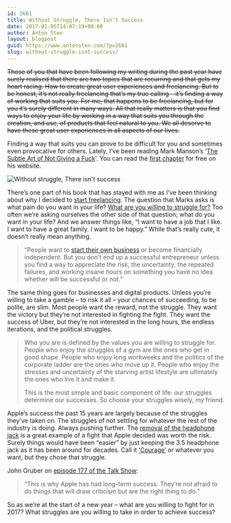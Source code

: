 ```yaml
---
id: 2661
title: Without Struggle, There Isn’t Success
date: 2017-01-05T14:07:19+00:00
author: Anton Sten
layout: blogpost
guid: https://www.antonsten.com/?p=2661
slug: without-struggle-isnt-success/
---
```

~~Those of you that have been following my writing during the past year have surely realised that there are two topics that are recurring and that gets my heart racing. How to create great user experiences and freelancing. But to be honest, it’s not really freelancing that’s my true calling &#8211; it’s finding a way of working that suits you. For me, that happens to be freelancing, but for you it’s surely different in many ways. All that really matters is that you find ways to enjoy your life by working in a way that suits you through the creation, and use, of products that feel natural to you. We all deserve to have these great user experiences in all aspects of our lives.~~

Finding a way that suits you can prove to be difficult for you and sometimes even provocative for others. Lately, I’ve been reading Mark Manson’s ‘<a href="https://www.amazon.com/Subtle-Art-Not-Giving-Counterintuitive/dp/0062457713/ref=as_li_ss_tl?ie=UTF8&#038;qid=1468352752&#038;sr=8-1-fkmr0&#038;keywords=subtle+art+of+not+giving+a+fuck&#038;linkCode=sl1&#038;tag=entsblo-20&#038;linkId=a81bfe2b59e0df18b29f6d08a6c2db00" target="_blank">The Subtle Art of Not Giving a Fuck</a>’. You can read the <a href="https://markmanson.net/not-giving-a-fuck" target="_blank">first chapter</a> for free on his website.

![Without struggle, There isn't success](../images/tim_optimized.png)

There’s one part of his book that has stayed with me as I’ve been thinking about why I decided to <a href="https://masteringfreelance.com" target="_blank">start freelancing</a>. The question that Marks asks is what pain do you want in your life? <a href="https://markmanson.net/question" target="_blank">What are you willing to struggle for?</a> Too often we’re asking ourselves the other side of that question; what do you want in your life? And we answer things like, “I want to have a job that I like. I want to have a great family. I want to be happy.” While that’s really cute, it doesn’t really mean anything.

> “People want to <a href="https://markmanson.net/33-things-every-aspiring-entrepreneur-should-know" target="_blank">start their own business</a> or become financially independent. But you don’t end up a successful entrepreneur unless you find a way to appreciate the risk, the uncertainty, the repeated failures, and working insane hours on something you have no idea whether will be successful or not.”

The same thing goes for businesses and digital products. Unless you’re willing to take a gamble &#8211; to risk it all &#8211; your chances of succeeding, to be polite, are slim. Most people want the reward, not the struggle. They want the victory but they’re not interested in fighting the fight. They want the success of Uber, but they’re not interested in the long hours, the endless iterations, and the political struggles.

> Who you are is defined by the values you are willing to struggle for. People who enjoy the struggles of a gym are the ones who get in good shape. People who enjoy long workweeks and the politics of the corporate ladder are the ones who move up it. People who enjoy the stresses and uncertainty of the starving artist lifestyle are ultimately the ones who live it and make it.
>
> This is the most simple and basic component of life: our struggles determine our successes. So choose your struggles wisely, my friend.

Apple’s success the past 15 years are largely because of the struggles they’ve taken on. The struggles of not settling for whatever the rest of the industry is doing. Always pushing further. The <a href="https://www.antonsten.com/apple/" target="_blank">removal of the headphone jack</a> is a great example of a fight that Apple decided was worth the risk. Surely things would have been “easier” by just keeping the 3.5 headphone jack as it has been around for decades. Call it <a href="http://www.theverge.com/2016/9/7/12838024/apple-iphone-7-plus-headphone-jack-removal-courage" target="_blank">‘Courage’</a> or whatever you want, but they chose that struggle.

John Gruber on <a href="http://daringfireball.net/thetalkshow/" target="_blank">episode 177 of the Talk Show</a>:

> &#8220;This is why Apple has had long-term success. They&#8217;re not afraid to do things that will draw criticism but are the right thing to do.&#8221;

So as we’re at the start of a new year &#8211; what are you willing to fight for in 2017? What struggles are you willing to take in order to achieve success?
